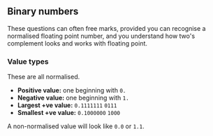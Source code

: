 Binary numbers
--------------

These questions can often free marks, provided you can recognise a normalised
floating point number, and you understand how two's complement looks and works
with floating point.


### Value types

These are all normalised.

  * **Positive value:** one beginning with `0.`
  * **Negative value:** one beginning with `1.`
  * **Largest +ve value:** `0.1111111` `0111`
  * **Smallest +ve value:** `0.1000000` `1000`

A non-normalised value will look like `0.0` or `1.1`.
